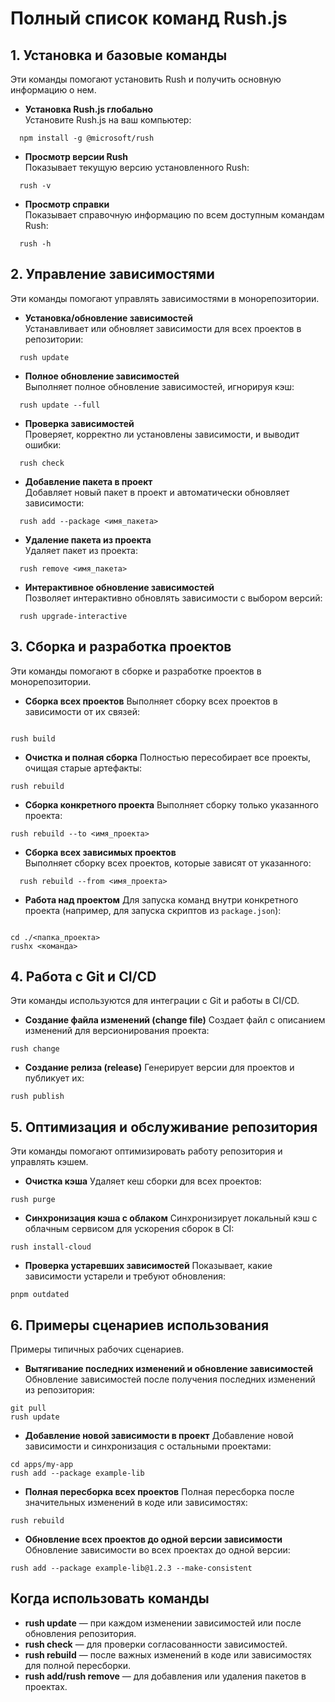 # Полный список команд **Rush.js**

## 1. Установка и базовые команды

Эти команды помогают установить Rush и получить основную информацию о нем.

- **Установка Rush.js глобально**  
  Установите Rush.js на ваш компьютер:

```
  npm install -g @microsoft/rush
```

- **Просмотр версии Rush**  
  Показывает текущую версию установленного Rush:

```
  rush -v
```

- **Просмотр справки**  
  Показывает справочную информацию по всем доступным командам Rush:

```
  rush -h
```

## 2. Управление зависимостями

Эти команды помогают управлять зависимостями в монорепозитории.

- **Установка/обновление зависимостей**  
  Устанавливает или обновляет зависимости для всех проектов в репозитории:

```
  rush update
```

- **Полное обновление зависимостей**  
  Выполняет полное обновление зависимостей, игнорируя кэш:

```
  rush update --full
```

- **Проверка зависимостей**  
  Проверяет, корректно ли установлены зависимости, и выводит ошибки:

```
  rush check
```

- **Добавление пакета в проект**  
  Добавляет новый пакет в проект и автоматически обновляет зависимости:

```
  rush add --package <имя_пакета>
```

- **Удаление пакета из проекта**  
  Удаляет пакет из проекта:

```
  rush remove <имя_пакета>
```

- **Интерактивное обновление зависимостей**  
  Позволяет интерактивно обновлять зависимости с выбором версий:

```
  rush upgrade-interactive
```

## 3. Сборка и разработка проектов

Эти команды помогают в сборке и разработке проектов в монорепозитории.

- **Сборка всех проектов**
  Выполняет сборку всех проектов в зависимости от их связей:

```

rush build
```

- **Очистка и полная сборка**
  Полностью пересобирает все проекты, очищая старые артефакты:

```
rush rebuild
```

- **Сборка конкретного проекта**
  Выполняет сборку только указанного проекта:

```
rush rebuild --to <имя_проекта>
```

- **Сборка всех зависимых проектов**  
  Выполняет сборку всех проектов, которые зависят от указанного:

```
  rush rebuild --from <имя_проекта>
```

- **Работа над проектом**
  Для запуска команд внутри конкретного проекта (например, для запуска скриптов из `package.json`):

```

cd ./<папка_проекта>
rushx <команда>
```

## 4. Работа с Git и CI/CD

Эти команды используются для интеграции с Git и работы в CI/CD.

- **Создание файла изменений (change file)**
  Создает файл с описанием изменений для версионирования проекта:

```
rush change
```

- **Создание релиза (release)**
  Генерирует версии для проектов и публикует их:

```
rush publish
```

## 5. Оптимизация и обслуживание репозитория

Эти команды помогают оптимизировать работу репозитория и управлять кэшем.

- **Очистка кэша**
  Удаляет кеш сборки для всех проектов:

```
rush purge
```

- **Синхронизация кэша с облаком**
  Синхронизирует локальный кэш с облачным сервисом для ускорения сборок в CI:

```
rush install-cloud
```

- **Проверка устаревших зависимостей**
  Показывает, какие зависимости устарели и требуют обновления:

```
pnpm outdated
```

## 6. Примеры сценариев использования

Примеры типичных рабочих сценариев.

- **Вытягивание последних изменений и обновление зависимостей**
  Обновление зависимостей после получения последних изменений из репозитория:

```
git pull
rush update
```

- **Добавление новой зависимости в проект**
  Добавление новой зависимости и синхронизация с остальными проектами:

```
cd apps/my-app
rush add --package example-lib
```

- **Полная пересборка всех проектов**
  Полная пересборка после значительных изменений в коде или зависимостях:

```
rush rebuild
```

- **Обновление всех проектов до одной версии зависимости**
  Обновление зависимости во всех проектах до одной версии:

```
rush add --package example-lib@1.2.3 --make-consistent
```

## Когда использовать команды

- **rush update** — при каждом изменении зависимостей или после обновления репозитория.
- **rush check** — для проверки согласованности зависимостей.
- **rush rebuild** — после важных изменений в коде или зависимостях для полной пересборки.
- **rush add/rush remove** — для добавления или удаления пакетов в проектах.

